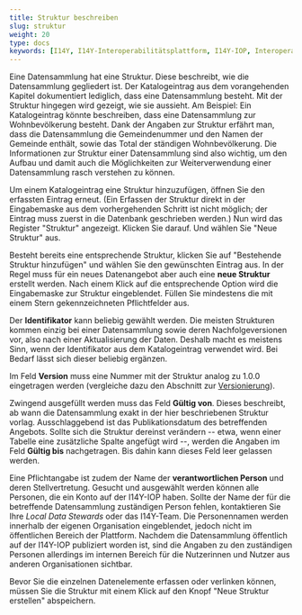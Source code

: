 ```yaml
---
title: Struktur beschreiben
slug: struktur
weight: 20
type: docs
keywords: [I14Y, I14Y-Interoperabilitätsplattform, I14Y-IOP, Interoperabilität, Datensammlung, Dataset, Erfassen, Erfassung, Inventar, Katalog, Struktur]
---
```


Eine Datensammlung hat eine Struktur. Diese beschreibt, wie die Datensammlung gegliedert ist. Der Katalogeintrag aus dem vorangehenden Kapitel dokumentiert lediglich, dass eine Datensammlung besteht. Mit der Struktur hingegen wird gezeigt, wie sie aussieht. Am Beispiel: Ein Katalogeintrag könnte beschreiben, dass eine Datensammlung zur Wohnbevölkerung besteht. Dank der Angaben zur Struktur erfährt man, dass die Datensammlung die Gemeindenummer und den Namen der Gemeinde enthält, sowie das Total der ständigen Wohnbevölkerung. Die Informationen zur Struktur einer Datensammlung sind also wichtig, um den Aufbau und damit auch die Möglichkeiten zur Weiterverwendung einer Datensammlung rasch verstehen zu können. 

Um einem Katalogeintrag eine Struktur hinzuzufügen, öffnen Sie den erfassten Eintrag erneut. (Ein Erfassen der Struktur direkt in der Eingabemaske aus dem vorhergehenden Schritt ist nicht möglich; der Eintrag muss zuerst in die Datenbank geschrieben werden.) Nun wird das Register "Struktur" angezeigt. Klicken Sie darauf. Und wählen Sie "Neue Struktur" aus.  

Besteht bereits eine entsprechende Struktur, klicken Sie auf "Bestehende Struktur hinzufügen" und wählen Sie den gewünschten Eintrag aus. In der Regel muss für ein neues Datenangebot aber auch eine __neue Struktur__ erstellt werden. Nach einem Klick auf die entsprechende Option wird die Eingabemaske zur Struktur eingeblendet. Füllen Sie mindestens die mit einem Stern gekennzeichneten Pflichtfelder aus. 

Der __Identifikator__ kann beliebig gewählt werden. Die meisten Strukturen kommen einzig bei einer Datensammlung sowie deren Nachfolgeversionen vor, also nach einer Aktualisierung der Daten. Deshalb macht es meistens Sinn, wenn der Identifikator aus dem Katalogeintrag verwendet wird. Bei Bedarf lässt sich dieser beliebig ergänzen. 

Im Feld __Version__ muss eine Nummer mit der Struktur analog zu 1.0.0 eingetragen werden (vergleiche dazu den Abschnitt zur [Versionierung](/handbook/de/publikation/katalog/6_datenpflege/versionierung)). 

Zwingend ausgefüllt werden muss das Feld __Gültig von__. Dieses beschreibt, ab wann die Datensammlung exakt in der hier beschriebenen Struktur vorlag. Ausschlaggebend ist das Publikationsdatum des betreffenden Angebots. Sollte sich die Struktur dereinst verändern -- etwa, wenn einer Tabelle eine zusätzliche Spalte angefügt wird --, werden die Angaben im Feld __Gültig bis__ nachgetragen. Bis dahin kann dieses Feld leer gelassen werden. 

Eine Pflichtangabe ist zudem der Name der __verantwortlichen Person__ und deren Stellvertretung. Gesucht und ausgewählt werden können alle Personen, die ein Konto auf der I14Y-IOP haben. Sollte der Name der für die betreffende Datensammlung zuständigen Person fehlen, kontaktieren Sie Ihre _Local Data Stewards_ oder das I14Y-Team. Die Personennamen werden innerhalb der eigenen Organisation eingeblendet, jedoch nicht im öffentlichen Bereich der Plattform. Nachdem die Datensammlung öffentlich auf der I14Y-IOP publiziert worden ist, sind die Angaben zu den zuständigen Personen allerdings im internen Bereich für die Nutzerinnen und Nutzer aus anderen Organisationen sichtbar. 

Bevor Sie die einzelnen Datenelemente erfassen oder verlinken können, müssen Sie die Struktur mit einem Klick auf den Knopf "Neue Struktur erstellen" abspeichern. 